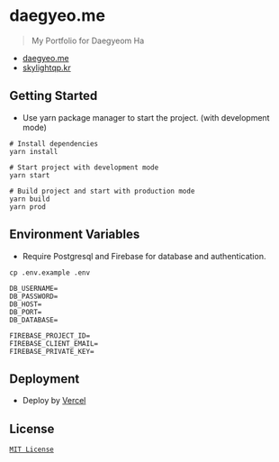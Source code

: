 # daegyeo.me

> My Portfolio for Daegyeom Ha

- [daegyeo.me](https://daegyeo.me/)
- [skylightqp.kr](https://skylightqp.kr/)

## Getting Started

- Use yarn package manager to start the project. (with development mode)

```shell
# Install dependencies
yarn install

# Start project with development mode
yarn start

# Build project and start with production mode
yarn build
yarn prod
```  

## Environment Variables

- Require Postgresql and Firebase for database and authentication.

```shell
cp .env.example .env
```

```
DB_USERNAME=
DB_PASSWORD=
DB_HOST=
DB_PORT=
DB_DATABASE=

FIREBASE_PROJECT_ID=
FIREBASE_CLIENT_EMAIL=
FIREBASE_PRIVATE_KEY=
```

## Deployment

- Deploy by [Vercel](https://vercel.com/)

## License
[`MIT License`](https://github.com/SkyLightQP/resume/blob/master/LICENSE)
